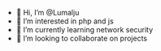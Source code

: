 - 👋 Hi, I’m @Lumalju
- 👀 I’m interested in php and js
- 🌱 I’m currently learning network security
- 💞️ I’m looking to collaborate on projects

<!---
Lumalju/Lumalju is a ✨ special ✨ repository because its `README.md` (this file) appears on your GitHub profile.
You can click the Preview link to take a look at your changes.
--->
